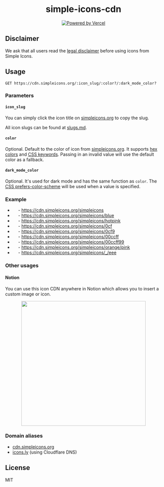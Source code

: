 <h1 align="center">simple-icons-cdn</h1>

<p align="center">
  <a href="https://vercel.com">
    <picture>
      <source media="(prefers-color-scheme: dark)" srcset="https://shields.io/badge/Powered_by_Vercel-white?logo=vercel&style=flat-square&logoColor=black" />
      <source media="(prefers-color-scheme: light)" srcset="https://shields.io/badge/Powered_by_Vercel-black?logo=vercel&style=flat-square" />
      <img src="https://shields.io/badge/Powered_by_Vercel-black?logo=vercel&style=flat-square" alt="Powered by Vercel" />
    </picture>
  </a>
</p>

## Disclaimer

We ask that all users read the [legal disclaimer](https://github.com/simple-icons/simple-icons/blob/develop/DISCLAIMER.md) before using icons from Simple Icons.

## Usage

```
GET https://cdn.simpleicons.org/:icon_slug/:color?/:dark_mode_color?
```

### Parameters

#### `icon_slug`

You can simply click the icon title on [simpleicons.org](https://simpleicons.org) to copy the slug.

All icon slugs can be found at [slugs.md](https://github.com/simple-icons/simple-icons/blob/master/slugs.md).

#### `color`

Optional. Default to the color of icon from [simpleicons.org](https://simpleicons.org). It supports [hex colors](https://developer.mozilla.org/en-US/docs/Web/CSS/hex-color) and [CSS keywords](https://www.w3.org/wiki/CSS/Properties/color/keywords). Passing in an invalid value will use the default color as a fallback.

#### `dark_mode_color`

Optional. It's used for dark mode and has the same function as `color`. The [CSS prefers-color-scheme](https://developer.mozilla.org/en-US/docs/Web/CSS/@media/prefers-color-scheme) will be used when a value is specified.

### Example

- <img height="14" src="https://cdn.simpleicons.org/simpleicons/111/eee"/> - https://cdn.simpleicons.org/simpleicons
- <img height="14" src="https://cdn.simpleicons.org/simpleicons/blue"/> - https://cdn.simpleicons.org/simpleicons/blue
- <img height="14" src="https://cdn.simpleicons.org/simpleicons/hotpink"/> - https://cdn.simpleicons.org/simpleicons/hotpink
- <img height="14" src="https://cdn.simpleicons.org/simpleicons/0cf"/> - https://cdn.simpleicons.org/simpleicons/0cf
- <img height="14" src="https://cdn.simpleicons.org/simpleicons/0cf9"/> - https://cdn.simpleicons.org/simpleicons/0cf9
- <img height="14" src="https://cdn.simpleicons.org/simpleicons/00ccff"/> - https://cdn.simpleicons.org/simpleicons/00ccff
- <img height="14" src="https://cdn.simpleicons.org/simpleicons/00ccff99"/> - https://cdn.simpleicons.org/simpleicons/00ccff99
- <img height="14" src="https://cdn.simpleicons.org/simpleicons/orange/pink"> - https://cdn.simpleicons.org/simpleicons/orange/pink
- <img height="14" src="https://cdn.simpleicons.org/simpleicons/_/eee"> - https://cdn.simpleicons.org/simpleicons/_/eee

### Other usages

#### Notion

You can use this icon CDN anywhere in Notion which allows you to insert a custom image or icon.

<p align="center">
  <img width="400" src="https://raw.githubusercontent.com/LitoMore/simple-icons-cdn/main/media/notion-screenshot.png" />
</p>

### Domain aliases

- [cdn.simpleicons.org](https://cdn.simpleicons.org/simpleicons)
- [icons.ly](https://icons.ly/simpleicons) (using Cloudflare DNS)

## License

MIT
